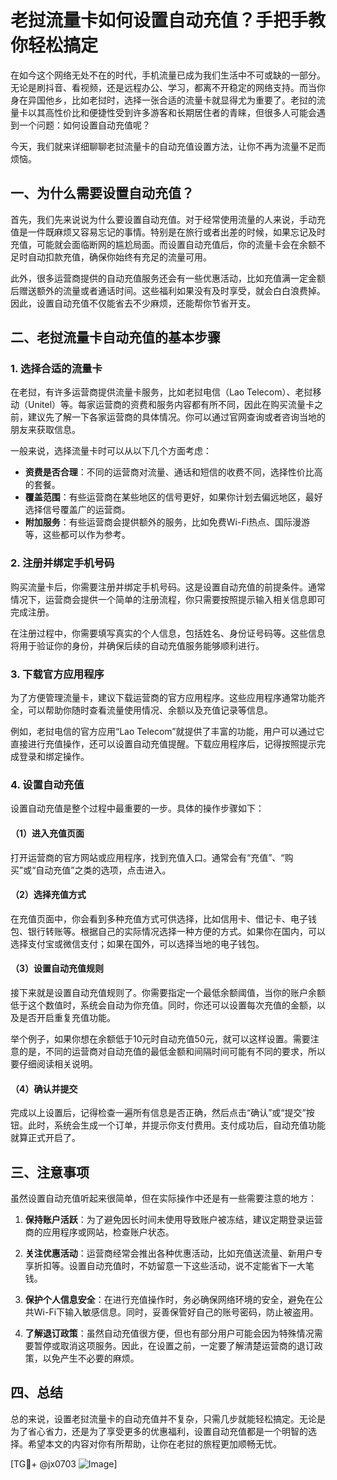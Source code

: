 # 老挝流量卡如何设置自动充值？手把手教你轻松搞定

在如今这个网络无处不在的时代，手机流量已成为我们生活中不可或缺的一部分。无论是刷抖音、看视频，还是远程办公、学习，都离不开稳定的网络支持。而当你身在异国他乡，比如老挝时，选择一张合适的流量卡就显得尤为重要了。老挝的流量卡以其高性价比和便捷性受到许多游客和长期居住者的青睐，但很多人可能会遇到一个问题：如何设置自动充值呢？

今天，我们就来详细聊聊老挝流量卡的自动充值设置方法，让你不再为流量不足而烦恼。

## 一、为什么需要设置自动充值？

首先，我们先来说说为什么要设置自动充值。对于经常使用流量的人来说，手动充值是一件既麻烦又容易忘记的事情。特别是在旅行或者出差的时候，如果忘记及时充值，可能就会面临断网的尴尬局面。而设置自动充值后，你的流量卡会在余额不足时自动扣款充值，确保你始终有充足的流量可用。

此外，很多运营商提供的自动充值服务还会有一些优惠活动，比如充值满一定金额后赠送额外的流量或者通话时间。这些福利如果没有及时享受，就会白白浪费掉。因此，设置自动充值不仅能省去不少麻烦，还能帮你节省开支。

## 二、老挝流量卡自动充值的基本步骤

### 1. 选择合适的流量卡

在老挝，有许多运营商提供流量卡服务，比如老挝电信（Lao Telecom）、老挝移动（Unitel）等。每家运营商的资费和服务内容都有所不同，因此在购买流量卡之前，建议先了解一下各家运营商的具体情况。你可以通过官网查询或者咨询当地的朋友来获取信息。

一般来说，选择流量卡时可以从以下几个方面考虑：

- **资费是否合理**：不同的运营商对流量、通话和短信的收费不同，选择性价比高的套餐。
- **覆盖范围**：有些运营商在某些地区的信号更好，如果你计划去偏远地区，最好选择信号覆盖广的运营商。
- **附加服务**：有些运营商会提供额外的服务，比如免费Wi-Fi热点、国际漫游等，这些都可以作为参考。

### 2. 注册并绑定手机号码

购买流量卡后，你需要注册并绑定手机号码。这是设置自动充值的前提条件。通常情况下，运营商会提供一个简单的注册流程，你只需要按照提示输入相关信息即可完成注册。

在注册过程中，你需要填写真实的个人信息，包括姓名、身份证号码等。这些信息将用于验证你的身份，并确保后续的自动充值服务能够顺利进行。

### 3. 下载官方应用程序

为了方便管理流量卡，建议下载运营商的官方应用程序。这些应用程序通常功能齐全，可以帮助你随时查看流量使用情况、余额以及充值记录等信息。

例如，老挝电信的官方应用“Lao Telecom”就提供了丰富的功能，用户可以通过它直接进行充值操作，还可以设置自动充值提醒。下载应用程序后，记得按照提示完成登录和绑定操作。

### 4. 设置自动充值

设置自动充值是整个过程中最重要的一步。具体的操作步骤如下：

#### （1）进入充值页面

打开运营商的官方网站或应用程序，找到充值入口。通常会有“充值”、“购买”或“自动充值”之类的选项，点击进入。

#### （2）选择充值方式

在充值页面中，你会看到多种充值方式可供选择，比如信用卡、借记卡、电子钱包、银行转账等。根据自己的实际情况选择一种方便的方式。如果你在国内，可以选择支付宝或微信支付；如果在国外，可以选择当地的电子钱包。

#### （3）设置自动充值规则

接下来就是设置自动充值规则了。你需要指定一个最低余额阈值，当你的账户余额低于这个数值时，系统会自动为你充值。同时，你还可以设置每次充值的金额，以及是否开启重复充值功能。

举个例子，如果你想在余额低于10元时自动充值50元，就可以这样设置。需要注意的是，不同的运营商对自动充值的最低金额和间隔时间可能有不同的要求，所以要仔细阅读相关说明。

#### （4）确认并提交

完成以上设置后，记得检查一遍所有信息是否正确，然后点击“确认”或“提交”按钮。此时，系统会生成一个订单，并提示你支付费用。支付成功后，自动充值功能就算正式开启了。

## 三、注意事项

虽然设置自动充值听起来很简单，但在实际操作中还是有一些需要注意的地方：

1. **保持账户活跃**：为了避免因长时间未使用导致账户被冻结，建议定期登录运营商的应用程序或网站，检查账户状态。
   
2. **关注优惠活动**：运营商经常会推出各种优惠活动，比如充值送流量、新用户专享折扣等。设置自动充值时，不妨留意一下这些活动，说不定能省下一大笔钱。

3. **保护个人信息安全**：在进行充值操作时，务必确保网络环境的安全，避免在公共Wi-Fi下输入敏感信息。同时，妥善保管好自己的账号密码，防止被盗用。

4. **了解退订政策**：虽然自动充值很方便，但也有部分用户可能会因为特殊情况需要暂停或取消这项服务。因此，在设置之前，一定要了解清楚运营商的退订政策，以免产生不必要的麻烦。

## 四、总结

总的来说，设置老挝流量卡的自动充值并不复杂，只需几步就能轻松搞定。无论是为了省心省力，还是为了享受更多的优惠福利，设置自动充值都是一个明智的选择。希望本文的内容对你有所帮助，让你在老挝的旅程更加顺畅无忧。

[TG💪+ @jx0703 ![Image](https://github.com/user-attachments/assets/dbca1d08-cadb-493c-b0ec-ad6f7a83f270)]